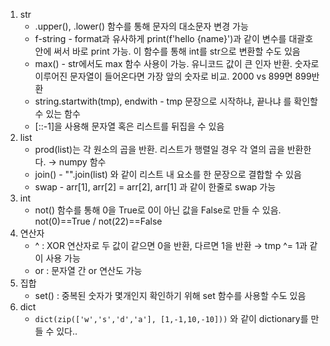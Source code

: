 1. str
    - .upper(), .lower() 함수를 통해 문자의 대소문자 변경 가능
    - f-string - format과 유사하게 print(f'hello {name}')과 같이 변수를 대괄호 안에 써서 바로 print 가능. 이 함수를 통해 int를 str으로 변환할 수도 있음
    - max() - str에서도 max 함수 사용이 가능. 유니코드 값이 큰 인자 반환. 숫자로 이루어진 문자열이 들어온다면 가장 앞의 숫자로 비교. 2000 vs 899면 899반환
    - string.startwith(tmp), endwith - tmp 문장으로 시작하냐, 끝나냐 를 확인할 수 있는 함수
    - [::-1]을 사용해 문자열 혹은 리스트를 뒤집을 수 있음
2. list
    - prod(list)는 각 원소의 곱을 반환. 리스트가 행렬일 경우 각 열의 곱을 반환한다. → numpy 함수
    - join() - "".join(list) 와 같이 리스트 내 요소를 한 문장으로 결합할 수 있음
    - swap - arr[1], arr[2] = arr[2], arr[1] 과 같이 한줄로 swap 가능
3. int
    - not() 함수를 통해 0을 True로 0이 아닌 값을 False로 만들 수 있음. not(0)==True / not(22)==False
4. 연산자
    - ^ : XOR 연산자로 두 값이 같으면 0을 반환, 다르면 1을 반환 → tmp ^= 1과 같이 사용 가능
    - or : 문자열 간 or 연산도 가능
5. 집합
    - set() : 중복된 숫자가 몇개인지 확인하기 위해 set 함수를 사용할 수도 있음
6. dict
    - `dict(zip(['w','s','d','a'], [1,-1,10,-10]))` 와 같이 dictionary를 만들 수 있다..
